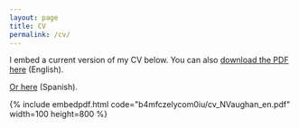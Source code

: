 ```yaml
---
layout: page
title: CV
permalink: /cv/
---
```


I embed a current version of my CV below. You can also [download the PDF here](https://www.dropbox.com/s/b4mfczelycom0iu/cv_NVaughan_en.pdf) (English).

[Or here](https://www.dropbox.com/s/2nmtnfydavm2faz/cv_NVaughan_es.pdf) (Spanish).

{% include embedpdf.html code="b4mfczelycom0iu/cv_NVaughan_en.pdf" width=100 height=800 %}


